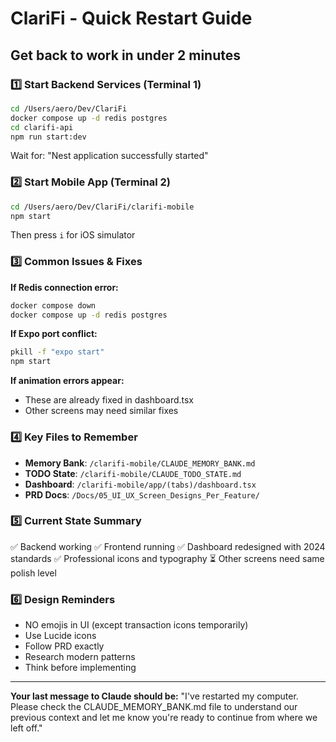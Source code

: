 # ClariFi - Quick Restart Guide
## Get back to work in under 2 minutes

### 1️⃣ Start Backend Services (Terminal 1)
```bash
cd /Users/aero/Dev/ClariFi
docker compose up -d redis postgres
cd clarifi-api
npm run start:dev
```
Wait for: "Nest application successfully started"

### 2️⃣ Start Mobile App (Terminal 2)
```bash
cd /Users/aero/Dev/ClariFi/clarifi-mobile
npm start
```
Then press `i` for iOS simulator

### 3️⃣ Common Issues & Fixes

**If Redis connection error:**
```bash
docker compose down
docker compose up -d redis postgres
```

**If Expo port conflict:**
```bash
pkill -f "expo start"
npm start
```

**If animation errors appear:**
- These are already fixed in dashboard.tsx
- Other screens may need similar fixes

### 4️⃣ Key Files to Remember
- **Memory Bank**: `/clarifi-mobile/CLAUDE_MEMORY_BANK.md`
- **TODO State**: `/clarifi-mobile/CLAUDE_TODO_STATE.md`
- **Dashboard**: `/clarifi-mobile/app/(tabs)/dashboard.tsx`
- **PRD Docs**: `/Docs/05_UI_UX_Screen_Designs_Per_Feature/`

### 5️⃣ Current State Summary
✅ Backend working
✅ Frontend running
✅ Dashboard redesigned with 2024 standards
✅ Professional icons and typography
⏳ Other screens need same polish level

### 6️⃣ Design Reminders
- NO emojis in UI (except transaction icons temporarily)
- Use Lucide icons
- Follow PRD exactly
- Research modern patterns
- Think before implementing

---
**Your last message to Claude should be:**
"I've restarted my computer. Please check the CLAUDE_MEMORY_BANK.md file to understand our previous context and let me know you're ready to continue from where we left off."